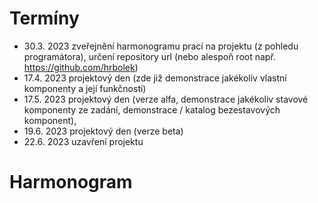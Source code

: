 # Termíny
  - 30.3. 2023 zveřejnění harmonogramu prací na projektu (z pohledu programátora), určení repository url (nebo alespoň root např. https://github.com/hrbolek)
  - 17.4. 2023 projektový den (zde již demonstrace jakékoliv vlastní komponenty a její funkčnosti)
  - 17.5. 2023 projektový den (verze alfa, demonstrace jakékoliv stavové komponenty ze zadání, demonstrace / katalog bezestavových komponent),
  - 19.6. 2023 projektový den (verze beta)
  - 22.6. 2023 uzavření projektu

# Harmonogram
